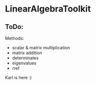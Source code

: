 # LinearAlgebraToolkit
## ToDo:
Methods:
- scalar & matrix multiplication
- matrix addition
- determinates
- eigenvalues
- rref


Karl is here :)